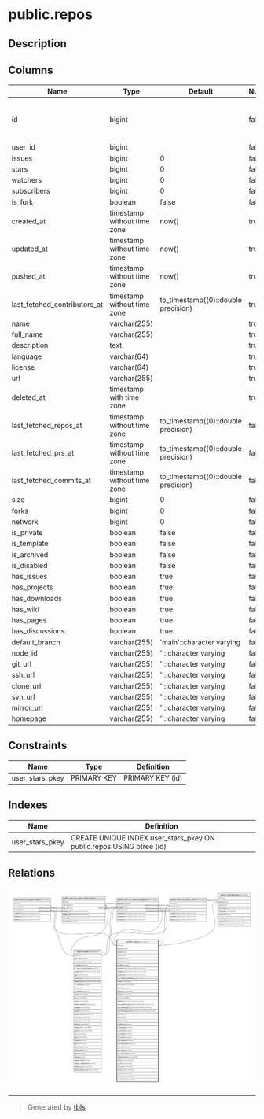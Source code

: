 # public.repos

## Description

## Columns

| Name                         | Type                        | Default                             | Nullable | Children                                                                                                                                                                                                                                                                                                                      | Parents | Comment |
| ---------------------------- | --------------------------- | ----------------------------------- | -------- | ----------------------------------------------------------------------------------------------------------------------------------------------------------------------------------------------------------------------------------------------------------------------------------------------------------------------------- | ------- | ------- |
| id                           | bigint                      |                                     | false    | [public.contributions](public.contributions.md) [public.users_to_repos_stars](public.users_to_repos_stars.md) [public.users_to_repos_votes](public.users_to_repos_votes.md) [public.users_to_repos_submissions](public.users_to_repos_submissions.md) [public.users_to_repos_stargazers](public.users_to_repos_stargazers.md) |         |         |
| user_id                      | bigint                      |                                     | false    |                                                                                                                                                                                                                                                                                                                               |         |         |
| issues                       | bigint                      | 0                                   | false    |                                                                                                                                                                                                                                                                                                                               |         |         |
| stars                        | bigint                      | 0                                   | false    |                                                                                                                                                                                                                                                                                                                               |         |         |
| watchers                     | bigint                      | 0                                   | false    |                                                                                                                                                                                                                                                                                                                               |         |         |
| subscribers                  | bigint                      | 0                                   | false    |                                                                                                                                                                                                                                                                                                                               |         |         |
| is_fork                      | boolean                     | false                               | false    |                                                                                                                                                                                                                                                                                                                               |         |         |
| created_at                   | timestamp without time zone | now()                               | true     |                                                                                                                                                                                                                                                                                                                               |         |         |
| updated_at                   | timestamp without time zone | now()                               | true     |                                                                                                                                                                                                                                                                                                                               |         |         |
| pushed_at                    | timestamp without time zone | now()                               | true     |                                                                                                                                                                                                                                                                                                                               |         |         |
| last_fetched_contributors_at | timestamp without time zone | to_timestamp((0)::double precision) | true     |                                                                                                                                                                                                                                                                                                                               |         |         |
| name                         | varchar(255)                |                                     | true     |                                                                                                                                                                                                                                                                                                                               |         |         |
| full_name                    | varchar(255)                |                                     | true     |                                                                                                                                                                                                                                                                                                                               |         |         |
| description                  | text                        |                                     | true     |                                                                                                                                                                                                                                                                                                                               |         |         |
| language                     | varchar(64)                 |                                     | true     |                                                                                                                                                                                                                                                                                                                               |         |         |
| license                      | varchar(64)                 |                                     | true     |                                                                                                                                                                                                                                                                                                                               |         |         |
| url                          | varchar(255)                |                                     | true     |                                                                                                                                                                                                                                                                                                                               |         |         |
| deleted_at                   | timestamp with time zone    |                                     | true     |                                                                                                                                                                                                                                                                                                                               |         |         |
| last_fetched_repos_at        | timestamp without time zone | to_timestamp((0)::double precision) | false    |                                                                                                                                                                                                                                                                                                                               |         |         |
| last_fetched_prs_at          | timestamp without time zone | to_timestamp((0)::double precision) | false    |                                                                                                                                                                                                                                                                                                                               |         |         |
| last_fetched_commits_at      | timestamp without time zone | to_timestamp((0)::double precision) | false    |                                                                                                                                                                                                                                                                                                                               |         |         |
| size                         | bigint                      | 0                                   | false    |                                                                                                                                                                                                                                                                                                                               |         |         |
| forks                        | bigint                      | 0                                   | false    |                                                                                                                                                                                                                                                                                                                               |         |         |
| network                      | bigint                      | 0                                   | false    |                                                                                                                                                                                                                                                                                                                               |         |         |
| is_private                   | boolean                     | false                               | false    |                                                                                                                                                                                                                                                                                                                               |         |         |
| is_template                  | boolean                     | false                               | false    |                                                                                                                                                                                                                                                                                                                               |         |         |
| is_archived                  | boolean                     | false                               | false    |                                                                                                                                                                                                                                                                                                                               |         |         |
| is_disabled                  | boolean                     | false                               | false    |                                                                                                                                                                                                                                                                                                                               |         |         |
| has_issues                   | boolean                     | true                                | false    |                                                                                                                                                                                                                                                                                                                               |         |         |
| has_projects                 | boolean                     | true                                | false    |                                                                                                                                                                                                                                                                                                                               |         |         |
| has_downloads                | boolean                     | true                                | false    |                                                                                                                                                                                                                                                                                                                               |         |         |
| has_wiki                     | boolean                     | true                                | false    |                                                                                                                                                                                                                                                                                                                               |         |         |
| has_pages                    | boolean                     | true                                | false    |                                                                                                                                                                                                                                                                                                                               |         |         |
| has_discussions              | boolean                     | true                                | false    |                                                                                                                                                                                                                                                                                                                               |         |         |
| default_branch               | varchar(255)                | 'main'::character varying           | false    |                                                                                                                                                                                                                                                                                                                               |         |         |
| node_id                      | varchar(255)                | ''::character varying               | false    |                                                                                                                                                                                                                                                                                                                               |         |         |
| git_url                      | varchar(255)                | ''::character varying               | false    |                                                                                                                                                                                                                                                                                                                               |         |         |
| ssh_url                      | varchar(255)                | ''::character varying               | false    |                                                                                                                                                                                                                                                                                                                               |         |         |
| clone_url                    | varchar(255)                | ''::character varying               | false    |                                                                                                                                                                                                                                                                                                                               |         |         |
| svn_url                      | varchar(255)                | ''::character varying               | false    |                                                                                                                                                                                                                                                                                                                               |         |         |
| mirror_url                   | varchar(255)                | ''::character varying               | false    |                                                                                                                                                                                                                                                                                                                               |         |         |
| homepage                     | varchar(255)                | ''::character varying               | false    |                                                                                                                                                                                                                                                                                                                               |         |         |

## Constraints

| Name            | Type        | Definition       |
| --------------- | ----------- | ---------------- |
| user_stars_pkey | PRIMARY KEY | PRIMARY KEY (id) |

## Indexes

| Name            | Definition                                                           |
| --------------- | -------------------------------------------------------------------- |
| user_stars_pkey | CREATE UNIQUE INDEX user_stars_pkey ON public.repos USING btree (id) |

## Relations

![er](public.repos.svg)

---

> Generated by [tbls](https://github.com/k1LoW/tbls)
